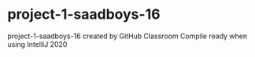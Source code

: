 # project-1-saadboys-16
project-1-saadboys-16 created by GitHub Classroom
Compile ready when using IntelliJ 2020
